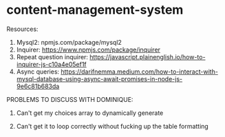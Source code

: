 # content-management-system

Resources:
1. Mysql2: npmjs.com/package/mysql2
2. Inquirer: https://www.npmjs.com/package/inquirer
3. Repeat question inquirer: https://javascript.plainenglish.io/how-to-inquirer-js-c10a4e05ef1f
4. Async queries: https://darifnemma.medium.com/how-to-interact-with-mysql-database-using-async-await-promises-in-node-js-9e6c81b683da

PROBLEMS TO DISCUSS WITH DOMINIQUE:

1. Can't get my choices array to dynamically generate
<!-- 2. If I choose addRole, it asks the right questions but then moves on to the addEmp questions -->
2. Can't get it to loop correctly without fucking up the table formatting